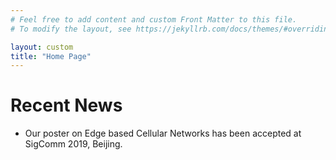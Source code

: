 ```yaml
---
# Feel free to add content and custom Front Matter to this file.
# To modify the layout, see https://jekyllrb.com/docs/themes/#overriding-theme-defaults

layout: custom
title: "Home Page"
---
```


<!-- Recent News -->
<h1>Recent News</h1>
<ul>
  <li>Our poster on Edge based Cellular Networks has been accepted at SigComm 2019, Beijing.</li>
</ul>

<!-- <h1>Recent Blogs</h1>
{% for post in site.posts limit:5 %}
<a href="{{ post.url }}">{{ post.title }}</a> <br>
{% endfor %} -->

